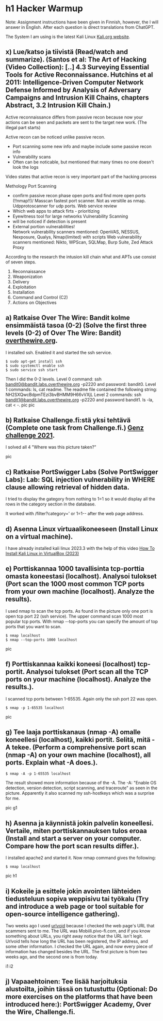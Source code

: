 # h1 Hacker Warmup

Note: Assignment instructions have been given in Finnish, however, the I will answer in English. After each question is direct translations from ChatGPT.

The System I am using is the latest Kali Linux [Kali.org website](https://www.kali.org/releases/).

## x) Lue/katso ja tiivistä (Read/watch and summarize). (Santos et al: The Art of Hacking (Video Collection): [..] 4.3 Surveying Essential Tools for Active Reconnaissance. Hutchins et al 2011: Intelligence-Driven Computer Network Defense Informed by Analysis of Adversary Campaigns and Intrusion Kill Chains, chapters Abstract, 3.2 Intrusion Kill Chain.)

Active reconnaissance differs from passive recon because now your actions can be seen and packets are sent to the target new work. (The illegal part starts)

Active recon can be noticed unlike passive recon.
- Port scanning some new info and maybe include some passive recon info
- Vulnerability scans
- Often can be noticable, but mentioned that many times no one doesn't look the logs

Video states that active recon is very important part of the hacking process

Methology
Port Scanning
  - confirm passive recon phase open ports and find more open ports (!!nmap!!)/ Masscan fastest port scanner. Not as versitile as nmap. Udpprotoscanner for udp ports.
Web service review
  - Which web apps to attack firts - prioritizing
  - Eyewitness tool for large networks
Vulnerability Scanning
  - will be noticed if detection is present
  - External portion vulnerabilities!	
  Network vulnerability scanners mentioned: OpenVAS, NESSUS, Nexposure, Qualys, Nmap(limited) with scripts
  Web vulnerability scanners mentioned: Nikto, WPScan, SQLMap, Burp Suite, Zed Attack Proxy

According to the research the intusion kill chain what and APTs use consist of seven steps.
1. Reconnaissance
2. Weaponization
3. Delivery
4. Exploitation
5. Installation
6. Command and Control (C2)
7. Actions on Objectives


## a) Ratkaise Over The Wire: Bandit kolme ensimmäistä tasoa (0-2) (Solve the first three levels (0-2) of Over The Wire: Bandit) [overthewire.org](https://overthewire.org/wargames/bandit/).

I installed ssh. Enabled it and started the ssh service.

	$ sudo apt-get install ssh
	$ sudo systemctl enable ssh
	$ sudo service ssh start 
 Then I did the 0-2 levels. 
 Level 0 command: ssh bandit0@bandit.labs.overthewire.org -p2220 and password: bandit0. 
 Level 1 commands: ls, cat readme. The readme file contained the following string: NH2SXQwcBdpmTEzi3bvBHMM9H66vVXjL
 Level 2 commands: ssh bandit1@bandit.labs.overthewire.org -p2220 and password bandit1. ls -la, cat < -.
 	pic
  	pic

## b) Ratkaise Challenge.fi:stä yksi tehtävä (Complete one task from Challenge.fi.) [Genz challenge 2021](https://2021.challenge.fi/challenges).

I solved all 4 "Where was this picture taken?" 

pic 

## c) Ratkaise PortSwigger Labs (Solve PortSwigger Labs): Lab: SQL injection vulnerability in WHERE clause allowing retrieval of hidden data.

I tried to display the gategory from nothing to 1=1 so it would display all the rows in the category section in the database. 

It worked with /filter?category=' or 1=1-- after the web page address.

## d) Asenna Linux virtuaalikoneeseen (Install Linux on a virtual machine).

I have already installed kali linux 2023.3 with the help of this video [How To Install Kali Linux in VirtualBox (2023)](https://www.youtube.com/watch?v=l0JgWilK6ok&ab_channel=KskRoyal)

## e) Porttiskannaa 1000 tavallisinta tcp-porttia omasta koneestasi (localhost). Analysoi tulokset (Port scan the 1000 most common TCP ports from your own machine (localhost). Analyze the results).

I used nmap to scan the tcp ports. As found in the picture only one port is open tcp port 22 (ssh service). The upper command scan 1000 most popular tcp ports. With nmap --top-ports you can specify the amount of top ports that you want to scan.

	$ nmap localhost
 	$ nmap --top-ports 1000 localhost
pic

## f) Porttiskannaa kaikki koneesi (localhost) tcp-portit. Analysoi tulokset (Port scan all the TCP ports on your machine (localhost). Analyze the results.).

I scanned tcp ports between 1-65535. Again only the ssh port 22 was open.

	$ nmap -p 1-65535 localhost
pic

## g) Tee laaja porttiskanaus (nmap -A) omalle koneellesi (localhost), kaikki portit. Selitä, mitä -A tekee. (Perform a comprehensive port scan (nmap -A) on your own machine (localhost), all ports. Explain what -A does.).

 	$ nmap -A -p 1-65535 localhost
The result showed more information because of the -A. The -A: "Enable OS detection, version detection, script scanning, and traceroute" as seen in the picture. Apparently it also scanned my ssh-hostkeys which was a surprise for me.

pic g1

## h) Asenna ja käynnistä jokin palvelin koneellesi. Vertaile, miten porttiskannauksen tulos eroaa (Install and start a server on your computer. Compare how the port scan results differ.).

I installed apache2 and started it. Now nmap command gives the following: 

	$ nmap localhost
pic h1


## i) Kokeile ja esittele jokin avointen lähteiden tiedusteluun sopiva weppisivu tai työkalu (Try and introduce a web page or tool suitable for open-source intelligence gathering). 

Two weeks ago I used [urlvoid](https://www.urlvoid.com/) because I checked the web page's URL that scammers sent to me. The URL was Mobiili.pivo-fi.com, and if you know something about URLs, you right away notice that the URL isn't legit. Urlvoid tells how long the URL has been registered, the IP address, and some other information. I checked the URL again, and now every piece of information has changed besides the URL. The first picture is from two weeks ago, and the second one is from today.

i1
i2

## j) Vapaaehtoinen: Tee lisää harjoituksia alustoilta, joihin tässä on tutustuttu (Optional: Do more exercises on the platforms that have been introduced here:): PortSwigger Academy, Over the Wire, Challenge.fi.
